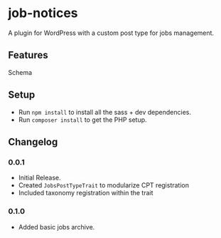 # job-notices
A plugin for WordPress with a custom post type for jobs management.

## Features
Schema

## Setup
- Run `npm install` to install all the sass + dev dependencies.
- Run `composer install` to get the PHP setup.

## Changelog

### 0.0.1
- Initial Release.
- Created `JobsPostTypeTrait` to modularize CPT registration
- Included taxonomy registration within the trait

### 0.1.0
- Added basic jobs archive.